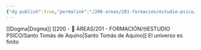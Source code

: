 ```yaml
---
{"dg-publish":true,"permalink":"/200-areas/201-formacion/estudio-psico/filosofia-cristiana/","dgPassFrontmatter":true}
---
```


[[Dogma\|Dogma]]
[[200 - 📌 ÁREAS/201 - FORMACIÓN/🤓ESTUDIO PSICO/Santo Tomás de Aquino\|Santo Tomás de Aquino]]
El universo es finito